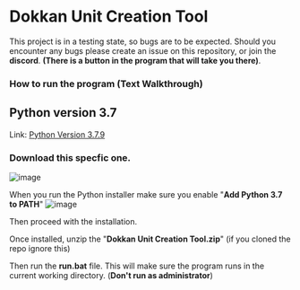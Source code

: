 # Dokkan Unit Creation Tool



This project is in a testing state, so bugs are to be expected. Should you encounter any bugs please create an issue on this repository, or join the **discord**. **(There is a button in the program that will take you there)**.

### How to run the program (Text Walkthrough)  

**Python version 3.7**  
---

Link: [Python Version 3.7.9](https://www.python.org/downloads/release/python-379/)

### Download this specfic one.
![image](https://github.com/TheRagingRyan/Dokkan-Unit-Creation-Tool/assets/30947607/d2929809-4066-4e8f-9af3-c1b44efc7276)


When you run the Python installer make sure you enable "**Add Python 3.7 to PATH**"
![image](https://github.com/TheRagingRyan/Dokkan-Unit-Creation-Tool/assets/30947607/86dc9386-1348-4c8e-83d3-39d8961b414b)

Then proceed with the installation.  

Once installed, unzip the "**Dokkan Unit Creation Tool.zip**" (if you cloned the repo ignore this)  

Then run the **run.bat** file. This will make sure the program runs in the current working directory. (**Don't run as administrator**)
